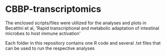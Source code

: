 # CBBP-transcriptomics


The enclosed scripts/files were utilized for the analyses and plots in Becattini et al, 'Rapid transcriptional and metabolic adaptation of intestinal microbes to host immune activation'

Each folder in this repository contains one R code and several .txt files that can be used to run the respective analyses